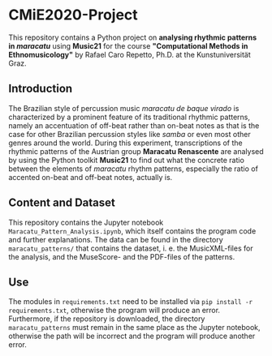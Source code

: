 # CMiE2020-Project
This repository contains a Python project on **analysing rhythmic patterns in *maracatu*** using **Music21** for the course **"Computational Methods in Ethnomusicology"** by Rafael Caro Repetto, Ph.D. at the Kunstuniversität Graz.

## Introduction
The Brazilian style of percussion music *maracatu de baque virado* is characterized by a prominent feature of its traditional rhythmic patterns, namely an accentuation of off-beat rather than on-beat notes as that is the case for other Brazilian percussion styles like *samba* or even most other genres around the world. During this experiment, transcriptions of the rhythmic patterns of the Austrian group **Maracatu Renascente** are analysed by using the Python toolkit **Music21** to find out what the concrete ratio between the elements of *maracatu* rhythm patterns, especially the ratio of accented on-beat and off-beat notes, actually is. 

## Content and Dataset
This repository contains the Jupyter notebook `Maracatu_Pattern_Analysis.ipynb`, which itself contains the program code and further explanations. The data can be found in the  directory `maracatu_patterns/` that contains the dataset, i. e. the MusicXML-files for the analysis, and the MuseScore- and the PDF-files of the patterns. 

## Use
The modules in `requirements.txt` need to be installed via `pip install -r requirements.txt`, otherwise the program will produce an error. Furthermore, if the repository is downloaded, the directory `maracatu_patterns` must remain in the same place as the Jupyter notebook, otherwise the path will be incorrect and the program will produce another error.
